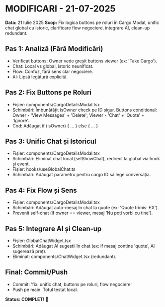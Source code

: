 # MODIFICARI - 21-07-2025

**Data:** 21 Iulie 2025
**Scop:** Fix logica buttons pe roluri în Cargo Modal, unific chat global cu istoric, clarificare flow negociere, integrare AI, clean-up redundant.

## Pas 1: Analiză (Fără Modificări)
- Verificat buttons: Owner vede greșit buttons viewer (ex: 'Take Cargo').
- Chat: Local vs global, istoric neunificat.
- Flow: Confuz, fără sens clar negociere.
- AI: Lipsă legătură explicită.

## Pas 2: Fix Buttons pe Roluri
- Fișier: components/CargoDetailsModal.tsx
- Schimbări: Îmbunătățit isOwner check pe ID sigur. Buttons conditional: Owner - 'View Messages' + 'Delete'; Viewer - 'Chat' + 'Quote' + 'Ignore'.
- Cod: Adăugat if (isOwner) { ... } else { ... }

## Pas 3: Unific Chat și Istoricul
- Fișier: components/CargoDetailsModal.tsx
- Schimbări: Eliminat chat local (setShowChat), redirect la global via hook și event.
- Fișier: hooks/useGlobalChat.ts
- Schimbări: Adăugat parametru pentru cargo ID să lege conversația.

## Pas 4: Fix Flow și Sens
- Fișier: components/CargoDetailsModal.tsx
- Schimbări: Adăugat auto-mesaj în chat la quote (ex: 'Quote trimis: €X').
- Prevenit self-chat (if owner == viewer, mesaj 'Nu poți vorbi cu tine').

## Pas 5: Integrare AI și Clean-up
- Fișier: GlobalChatWidget.tsx
- Schimbări: Adăugat AI sugestii în chat (ex: if mesaj conține 'quote', AI sugerează preț).
- Eliminat: components/ChatWidget.tsx (redundant).

## Final: Commit/Push
- Commit: 'fix: unific chat, buttons pe roluri, flow negociere'
- Push pe main. Totul testat local.

**Status: COMPLET!** 🎉 